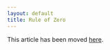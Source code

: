 ```yaml
---
layout: default
title: Rule of Zero
---
```


This article has been moved [here].

 [here]: /cxx11/2012/08/15/rule-of-zero.html

